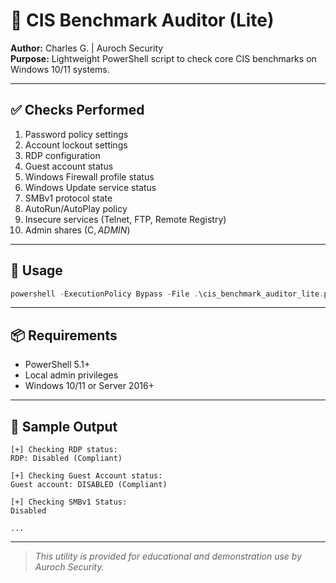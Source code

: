 # 🔐 CIS Benchmark Auditor (Lite)

**Author:** Charles G. | Auroch Security  
**Purpose:** Lightweight PowerShell script to check core CIS benchmarks on Windows 10/11 systems.

---

## ✅ Checks Performed

1. Password policy settings  
2. Account lockout settings  
3. RDP configuration  
4. Guest account status  
5. Windows Firewall profile status  
6. Windows Update service status  
7. SMBv1 protocol state  
8. AutoRun/AutoPlay policy  
9. Insecure services (Telnet, FTP, Remote Registry)  
10. Admin shares (C$, ADMIN$)

---

## 🚀 Usage

```powershell
powershell -ExecutionPolicy Bypass -File .\cis_benchmark_auditor_lite.ps1
```

---

## 📦 Requirements

- PowerShell 5.1+  
- Local admin privileges  
- Windows 10/11 or Server 2016+

---

## 📄 Sample Output

```
[+] Checking RDP status:
RDP: Disabled (Compliant)

[+] Checking Guest Account status:
Guest account: DISABLED (Compliant)

[+] Checking SMBv1 Status:
Disabled

...
```

---

> *This utility is provided for educational and demonstration use by Auroch Security.*
